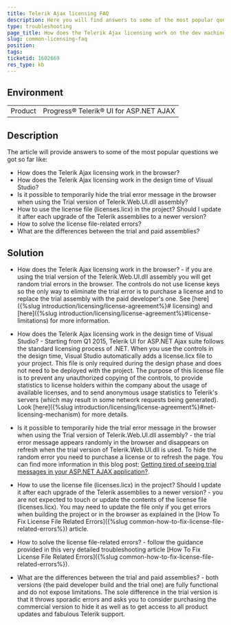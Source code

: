 ```yaml
---
title: Telerik Ajax licensing FAQ
description: Here you will find answers to some of the most popular questions about the Telerik UI for ASP.NET AJAX licensing mechanism - RadControls for ASP.NET AJAX
type: troubleshooting
page_title: How does the Telerik Ajax licensing work on the dev machine and the server?
slug: common-licensing-faq
position: 
tags: 
ticketid: 1602669
res_type: kb
---
```


## Environment
<table>
	<tbody>
		<tr>
			<td>Product</td>
			<td>Progress® Telerik® UI for ASP.NET AJAX</td>
		</tr>
	</tbody>
</table>


## Description
The article will provide answers to some of the most popular questions we got so far like:
* How does the Telerik Ajax licensing work in the browser?
* How does the Telerik Ajax licensing work in the design time of Visual Studio?
* Is it possible to temporarily hide the trial error message in the browser when using the Trial version of Telerik.Web.UI.dll assembly? 
* How to use the license file (licenses.licx) in the project? Should I update it after each upgrade of the Telerik assemblies to a newer version?
* How to solve the license file-related errors?
* What are the differences between the trial and paid assemblies?



## Solution
* How does the Telerik Ajax licensing work in the browser? - if you are using the trial version of the Telerik.Web.UI.dll assembly you will get random trial errors in the browser. The controls do not use license keys so the only way to eliminate the trial error is to purchase a license and to replace the trial assembly with the paid developer's one. See [here]({%slug introduction/licensing/license-agreement%}# licensing) and [here]({%slug introduction/licensing/license-agreement%}#license-limitations) for more information.

* How does the Telerik Ajax licensing work in the design time of Visual Studio? - Starting from Q1 2015, Telerik UI for ASP.NET Ajax suite follows the standard licensing process of .NET. When you use the controls in the design time, Visual Studio automatically adds a license.licx file to your project. This file is only required during the design phase and does not need to be deployed with the project. The purpose of this license file is to prevent any unauthorized copying of the controls, to provide statistics to license holders within the company about the usage of available licenses, and to send anonymous usage statistics to Telerik's servers (which may result in some network requests being generated). Look [here]({%slug introduction/licensing/license-agreement%}#net-licensing-mechanism) for more details.


* Is it possible to temporarily hide the trial error message in the browser when using the Trial version of Telerik.Web.UI.dll assembly? - the trial error message appears randomly in the browser and disappears on refresh when the trial version of Telerik.Web.UI.dll is used. To hide the random error you need to purchase a license or to refresh the page. You can find more information in this blog post: [Getting tired of seeing trial messages in your ASP.NET AJAX application?](https://www.telerik.com/blogs/getting-tired-of-seeing-trial-messages-in-your-asp-net-ajax-application).

* How to use the license file (licenses.licx) in the project? Should I update it after each upgrade of the Telerik assemblies to a newer version? - you are not expected to touch or update the contents of the license file (licenses.licx). You may need to update the file only if you get errors when building the project or in the browser as explained in the [How To Fix License File Related Errors]({%slug common-how-to-fix-license-file-related-errors%}) article.

* How to solve the license file-related errors? - follow the guidance provided in this very detailed troubleshooting article [How To Fix License File Related Errors]({%slug common-how-to-fix-license-file-related-errors%}).

* What are the differences between the trial and paid assemblies? - both versions (the paid developer build and the trial one) are fully functional and do not expose limitations. The sole difference in the trial version is that it throws sporadic errors and asks you to consider purchasing the commercial version to hide it as well as to get access to all product updates and fabulous Telerik support.
